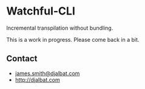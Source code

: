 # Watchful-CLI

Incremental transpilation without bundling.

This is a work in progress. Please come back in a bit.


## Contact

- james.smith@djalbat.com
- http://djalbat.com
